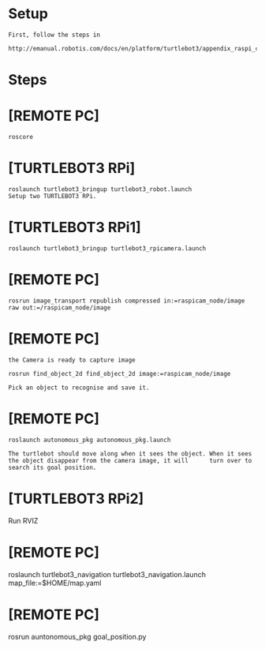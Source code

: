 # Setup

    First, follow the steps in

    http://emanual.robotis.com/docs/en/platform/turtlebot3/appendix_raspi_cam/

# Steps

   # [REMOTE PC]

    roscore

   # [TURTLEBOT3 RPi]

    roslaunch turtlebot3_bringup turtlebot3_robot.launch
    Setup two TURTLEBOT3 RPi.

   # [TURTLEBOT3 RPi1]

    roslaunch turtlebot3_bringup turtlebot3_rpicamera.launch

   # [REMOTE PC]

    rosrun image_transport republish compressed in:=raspicam_node/image raw out:=/raspicam_node/image

   # [REMOTE PC] 
    the Camera is ready to capture image

    rosrun find_object_2d find_object_2d image:=raspicam_node/image

    Pick an object to recognise and save it. 

   # [REMOTE PC]

    roslaunch autonomous_pkg autonomous_pkg.launch

    The turtlebot should move along when it sees the object. When it sees the object disappear from the camera image, it will      turn over to search its goal position.
    
# [TURTLEBOT3 RPi2] 
Run RVIZ
 # [REMOTE PC]
roslaunch turtlebot3_navigation turtlebot3_navigation.launch map_file:=$HOME/map.yaml
# [REMOTE PC]
rosrun auntonomous_pkg goal_position.py


   

